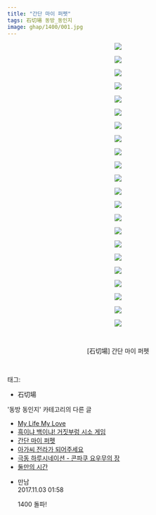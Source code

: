 ```yaml
---
title: "간단 마이 퍼펫"
tags: 石切場 동방_동인지
image: ghap/1400/001.jpg
---
```

<div class="article">
<p style="text-align: center; clear: none; float: none;"><img src="{{ site.nasurl }}/ghap/1400/001.jpg"/></p>
<p style="text-align: center; clear: none; float: none;"><img src="{{ site.nasurl }}/ghap/1400/002.jpg"/></p>
<p style="text-align: center; clear: none; float: none;"><img src="{{ site.nasurl }}/ghap/1400/003.jpg"/></p>
<p style="text-align: center; clear: none; float: none;"><img src="{{ site.nasurl }}/ghap/1400/004.jpg"/></p>
<p style="text-align: center; clear: none; float: none;"><img src="{{ site.nasurl }}/ghap/1400/005.jpg"/></p>
<p style="text-align: center; clear: none; float: none;"><img src="{{ site.nasurl }}/ghap/1400/006.jpg"/></p>
<p style="text-align: center; clear: none; float: none;"><img src="{{ site.nasurl }}/ghap/1400/007.jpg"/></p>
<p style="text-align: center; clear: none; float: none;"><img src="{{ site.nasurl }}/ghap/1400/008.jpg"/></p>
<p style="text-align: center; clear: none; float: none;"><img src="{{ site.nasurl }}/ghap/1400/009.jpg"/></p>
<p style="text-align: center; clear: none; float: none;"><img src="{{ site.nasurl }}/ghap/1400/010.jpg"/></p>
<p style="text-align: center; clear: none; float: none;"><img src="{{ site.nasurl }}/ghap/1400/011.jpg"/></p>
<p style="text-align: center; clear: none; float: none;"><img src="{{ site.nasurl }}/ghap/1400/012.jpg"/></p>
<p style="text-align: center; clear: none; float: none;"><img src="{{ site.nasurl }}/ghap/1400/013.jpg"/></p>
<p style="text-align: center; clear: none; float: none;"><img src="{{ site.nasurl }}/ghap/1400/014.jpg"/></p>
<p style="text-align: center; clear: none; float: none;"><img src="{{ site.nasurl }}/ghap/1400/015.jpg"/></p>
<p style="text-align: center; clear: none; float: none;"><img src="{{ site.nasurl }}/ghap/1400/016.jpg"/></p>
<p style="text-align: center; clear: none; float: none;"><img src="{{ site.nasurl }}/ghap/1400/017.jpg"/></p>
<p style="text-align: center; clear: none; float: none;"><img src="{{ site.nasurl }}/ghap/1400/018.jpg"/></p>
<p style="text-align: center; clear: none; float: none;"><img src="{{ site.nasurl }}/ghap/1400/019.jpg"/></p>
<p style="text-align: center; clear: none; float: none;"><img src="{{ site.nasurl }}/ghap/1400/020.jpg"/></p>
<p style="text-align: center; clear: none; float: none;"><img src="{{ site.nasurl }}/ghap/1400/021.jpg"/></p>
<p style="text-align: center; clear: none; float: none;"><img src="{{ site.nasurl }}/ghap/1400/022.jpg"/></p>
<p style="text-align: center; clear: none; float: none;"><br/></p>
<p style="text-align: center; clear: none; float: none;">[石切場] 간단 마이 퍼펫</p>
<p><br/></p>
</div><div class="tagTrail">
<p>태그: </p>
<ul>
<li>石切場</li>
</ul>
</div><div class="another">
<p>'동방 동인지' 카테고리의 다른 글</p>
<ul>
<li><a href="/2016-08-07-ghap_1402">My Life My Love</a></li>
<li><a href="/2016-08-07-ghap_1401">흑이냐 백이냐! 거짓부렁 시소 게임</a></li>
<li><a href="/2016-08-07-ghap_1400">간단 마이 퍼펫</a></li>
<li><a href="/2016-08-07-ghap_1398">아가씨 전라가 되어주세요</a></li>
<li><a href="/2016-08-07-ghap_1397">극동 하루시네이션 - 콘파쿠 요우무의 장</a></li>
<li><a href="/2016-08-07-ghap_1396">둘만의 시간</a></li>
</ul>
</div><div class="cb_module cb_fluid">
<div class="cb_wrt cb_profile">
<div class="comment">
<ul>
<li class="cb_thumb_off" id="comment15121418">
<div class="cb_comment_area">
<div class="cb_info_area">
<div class="cb_section">
<span class="cb_nick_name">만남</span>
</div>
<div class="cb_section">
<span class="cb_date">2017.11.03 01:58 </span>
</div>
</div>
<div class="cb_dsc_comment">
<p class="cb_dsc">
											1400 돌파!
										</p>
</div>
</div></li>
</ul>
</div>
</div><!-- commentList close -->
</div>
<br/>
<p id="refer"></p>
<br/>
